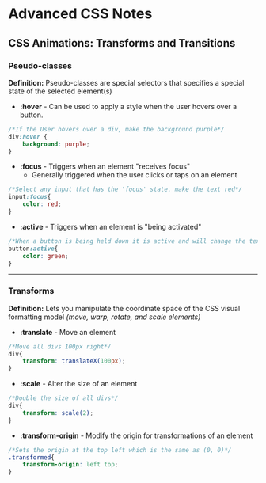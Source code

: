 # Advanced CSS Notes

## CSS Animations: Transforms and Transitions

### **Pseudo-classes**

**Definition:** Pseudo-classes are special selectors that specifies a special state of the selected element(s)

* **:hover** - Can be used to apply a style when the user hovers over a button.

```css
/*If the User hovers over a div, make the background purple*/
div:hover {
    background: purple;
}
```

* **:focus** - Triggers when an element "receives focus"
  * Generally triggered when the user clicks or taps on an element

```css
/*Select any input that has the 'focus' state, make the text red*/
input:focus{
    color: red;
}
```

* **:active** - Triggers when an element is "being activated"

```css
/*When a button is being held down it is active and will change the text color to green*/
button:active{
    color: green;
}
```

---
### **Transforms**

**Definition:** Lets you manipulate the coordinate space of the CSS visual formatting model *(move, warp, rotate, and scale elements)*

* **:translate** - Move an element

```css
/*Move all divs 100px right*/
div{
    transform: translateX(100px);
}
```

* **:scale** - Alter the size of an element

```css
/*Double the size of all divs*/
div{
    transform: scale(2);
}
```

* **:transform-origin** - Modify the origin for transformations of an element

```css
/*Sets the origin at the top left which is the same as (0, 0)*/
.transformed{
    transform-origin: left top;
}
```